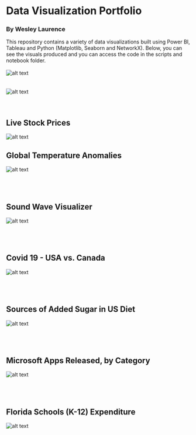 # Data Visualization Portfolio
### By Wesley Laurence
This repository contains a variety of data visualizations built using Power BI, Tableau and Python (Matplotlib, Seaborn and NetworkX). Below, you can see the visuals produced and you can access the code in the scripts and notebook folder.
<br><br>
![alt text](https://github.com/wesleyLaurence/Data-Visualization/blob/main/images/Covid%20Dashboard.png)
<br><br><br>
![alt text](https://github.com/wesleyLaurence/Data-Visualization/blob/main/images/facebook-graph-resized.png)
<br><br><br>
## Live Stock Prices
![alt text](https://github.com/wesleyLaurence/Stock-Market-Analytics/blob/master/data/stock-prices.png?raw=true)
## Global Temperature Anomalies
![alt text](https://github.com/wesleyLaurence/Data-Visualization/blob/main/images/Global%20Temperature%20Anomalies.png)
<br><br><br><br>
## Sound Wave Visualizer
![alt text](https://github.com/wesleyLaurence/Data-Visualization/blob/main/images/Sound%20Wave%20Analyzer.png)
<br><br><br><br>
## Covid 19 - USA vs. Canada
![alt text](https://github.com/wesleyLaurence/Data-Visualization/blob/main/images/covid_19_usa_canada.png)
<br><br><br><br>
## Sources of Added Sugar in US Diet
![alt text](https://github.com/wesleyLaurence/Data-Visualization/blob/main/images/sources-of-add-sugars-us-population.png)
<br><br><br><br>
## Microsoft Apps Released, by Category
![alt text](https://github.com/wesleyLaurence/Data-Visualization/blob/main/images/Microsoft%20Top%20App%20Categories.png)
<br><br><br><br>
## Florida Schools (K-12) Expenditure
![alt text](https://github.com/wesleyLaurence/Data-Visualization/blob/main/images/FL%20K-12%20Expenditure.png)



